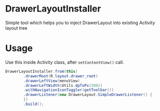 # DrawerLayoutInstaller
Simple tool which helps you to inject DrawerLayout into existing Activity layout tree

# Usage
Use this inside Activity class, after `setContentView()` call.
```java
DrawerLayoutInstaller.from(this)
        .drawerRoot(R.layout.drawer_root)
        .drawerLeftView(menuView)
        .drawerLeftWidth(Utils.dpToPx(300))
        .withNavigationIconToggler(getToolbar())
        .drawerListener(new DrawerLayout.SimpleDrawerListener() {
        })
        .build();
```

